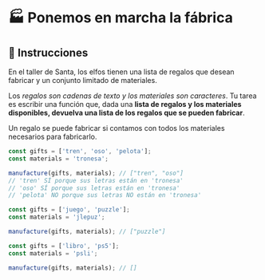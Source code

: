 # 🏭️ Ponemos en marcha la fábrica

## 📝 Instrucciones

En el taller de Santa, los elfos tienen una lista de regalos que desean fabricar y un conjunto limitado de materiales.

Los _regalos son cadenas de texto y los materiales son caracteres_. Tu tarea es escribir una función que, dada una **lista de regalos y los materiales disponibles, devuelva una lista de los regalos que se pueden fabricar**.

Un regalo se puede fabricar si contamos con todos los materiales necesarios para fabricarlo.

```js
const gifts = ['tren', 'oso', 'pelota'];
const materials = 'tronesa';

manufacture(gifts, materials); // ["tren", "oso"]
// 'tren' SÍ porque sus letras están en 'tronesa'
// 'oso' SÍ porque sus letras están en 'tronesa'
// 'pelota' NO porque sus letras NO están en 'tronesa'

const gifts = ['juego', 'puzzle'];
const materials = 'jlepuz';

manufacture(gifts, materials); // ["puzzle"]

const gifts = ['libro', 'ps5'];
const materials = 'psli';

manufacture(gifts, materials); // []
```
